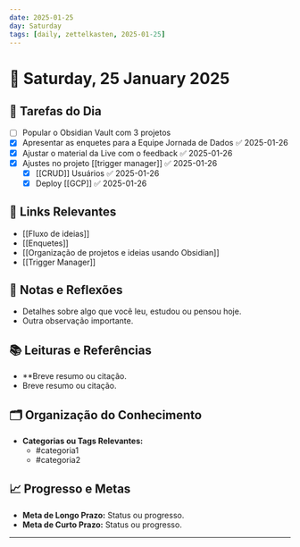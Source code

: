 ```yaml
---
date: 2025-01-25
day: Saturday
tags: [daily, zettelkasten, 2025-01-25]
---
```


# 📅 Saturday, 25 January 2025

## 📝 **Tarefas do Dia**
- [ ] Popular o Obsidian Vault com 3 projetos
- [x] Apresentar as enquetes para a Equipe Jornada de Dados ✅ 2025-01-26
- [x] Ajustar o material da Live com o feedback ✅ 2025-01-26
- [x] Ajustes no projeto [[trigger manager]] ✅ 2025-01-26
	- [x] [[CRUD]] Usuários ✅ 2025-01-26
	- [x] Deploy [[GCP]] ✅ 2025-01-26

## 🔗 **Links Relevantes**
- [[Fluxo de ideias]]
- [[Enquetes]]
- [[Organização de projetos e ideias usando Obsidian]]
- [[Trigger Manager]]

## 🧠 **Notas e Reflexões**
- Detalhes sobre algo que você leu, estudou ou pensou hoje.
- Outra observação importante.

## 📚 **Leituras e Referências**
- **Breve resumo ou citação.
- Breve resumo ou citação.

## 🗂️ **Organização do Conhecimento**
- **Categorias ou Tags Relevantes:**
  - #categoria1
  - #categoria2

## 📈 **Progresso e Metas**
- **Meta de Longo Prazo:** Status ou progresso.
- **Meta de Curto Prazo:** Status ou progresso.

---
